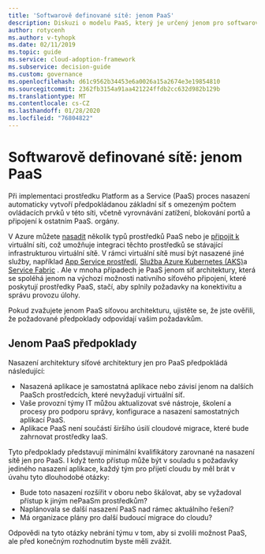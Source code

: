 ```yaml
---
title: 'Softwarově definované sítě: jenom PaaS'
description: Diskuzi o modelu PaaS, který je určený jenom pro softwarově definované sítě v cloudu.
author: rotycenh
ms.author: v-tyhopk
ms.date: 02/11/2019
ms.topic: guide
ms.service: cloud-adoption-framework
ms.subservice: decision-guide
ms.custom: governance
ms.openlocfilehash: d61c9562b34453e6a0026a15a2674e3e19854810
ms.sourcegitcommit: 2362fb3154a91aa421224ffdb2cc632d982b129b
ms.translationtype: MT
ms.contentlocale: cs-CZ
ms.lasthandoff: 01/28/2020
ms.locfileid: "76804822"
---
```

# <a name="software-defined-networking-paas-only"></a>Softwarově definované sítě: jenom PaaS

Při implementaci prostředku Platform as a Service (PaaS) proces nasazení automaticky vytvoří předpokládanou základní síť s omezeným počtem ovládacích prvků v této síti, včetně vyrovnávání zatížení, blokování portů a připojení k ostatním PaaS. orgány.

V Azure můžete [nasadit](https://docs.microsoft.com/azure/virtual-network/virtual-network-for-azure-services) několik typů prostředků PaaS nebo je [připojit k](https://docs.microsoft.com/azure/virtual-network/virtual-network-service-endpoints-overview) virtuální síti, což umožňuje integraci těchto prostředků se stávající infrastrukturou virtuální sítě. V rámci virtuální sítě musí být nasazené jiné služby, například [App Service prostředí](https://docs.microsoft.com/azure/app-service/environment/intro), [Služba Azure Kubernetes (AKS)](https://docs.microsoft.com/azure/aks/intro-kubernetes)a [Service Fabric](https://docs.microsoft.com/azure/service-fabric/service-fabric-overview) . Ale v mnoha případech je PaaS jenom síť architektury, která se spoléhá jenom na výchozí možnosti nativního síťového připojení, které poskytují prostředky PaaS, stačí, aby splnily požadavky na konektivitu a správu provozu úlohy.

Pokud zvažujete jenom PaaS síťovou architekturu, ujistěte se, že jste ověřili, že požadované předpoklady odpovídají vašim požadavkům.

## <a name="paas-only-assumptions"></a>Jenom PaaS předpoklady

Nasazení architektury síťové architektury jen pro PaaS předpokládá následující:

- Nasazená aplikace je samostatná aplikace nebo závisí jenom na dalších PaaSch prostředcích, které nevyžadují virtuální síť.
- Vaše provozní týmy IT můžou aktualizovat své nástroje, školení a procesy pro podporu správy, konfigurace a nasazení samostatných aplikací PaaS.
- Aplikace PaaS není součástí širšího úsilí cloudové migrace, které bude zahrnovat prostředky IaaS.

Tyto předpoklady představují minimální kvalifikátory zarovnané na nasazení sítě jen pro PaaS. I když tento přístup může být v souladu s požadavky jediného nasazení aplikace, každý tým pro přijetí cloudu by měl brát v úvahu tyto dlouhodobé otázky:

- Bude toto nasazení rozšířit v oboru nebo škálovat, aby se vyžadoval přístup k jiným nePaaSm prostředkům?
- Naplánovala se další nasazení PaaS nad rámec aktuálního řešení?
- Má organizace plány pro další budoucí migrace do cloudu?

Odpovědi na tyto otázky nebrání týmu v tom, aby si zvolili možnost PaaS, ale před konečným rozhodnutím byste měli zvážit.
